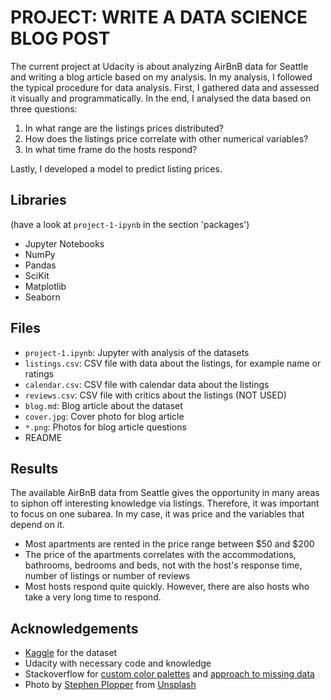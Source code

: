 # PROJECT: WRITE A DATA SCIENCE BLOG POST

The current project at Udacity is about analyzing AirBnB data for Seattle and writing a blog article based on my analysis. In my analysis, I followed the typical procedure for data analysis. First, I gathered data and assessed it visually and programmatically. In the end, I analysed the data based on three questions:

1. In what range are the listings prices distributed?
2. How does the listings price correlate with other numerical variables?
3. In what time frame do the hosts respond?

Lastly, I developed a model to predict listing prices.

## Libraries

(have a look at `project-1-ipynb` in the section 'packages')
- Jupyter Notebooks
- NumPy
- Pandas
- SciKit
- Matplotlib
- Seaborn

## Files

- `project-1.ipynb`: Jupyter with analysis of the datasets
- `listings.csv`: CSV file with data about the listings, for example name or ratings
- `calendar.csv`: CSV file with calendar data about the listings
- `reviews.csv`: CSV file with critics about the listings (NOT USED)
- `blog.md`: Blog article about the dataset
- `cover.jpg`: Cover photo for blog article
- `*.png`: Photos for blog article questions
- README

## Results

The available AirBnB data from Seattle gives the opportunity in many areas to siphon off interesting knowledge via listings. Therefore, it was important to focus on one subarea. In my case, it was price and the variables that depend on it. 

- Most apartments are rented in the price range between $50 and $200
- The price of the apartments correlates with the accommodations, bathrooms, bedrooms and beds, not with the host's response time, number of listings or number of reviews
- Most hosts respond quite quickly. However, there are also hosts who take a very long time to respond.

## Acknowledgements
- [Kaggle](https://www.kaggle.com/airbnb/seattle)  for the dataset
- Udacity with necessary code and knowledge
- Stackoverflow for [custom color palettes](https://stackoverflow.com/questions/50192121/custom-color-palette-intervals-in-seaborn-heatmap) and [approach to missing data](https://stackoverflow.com/questions/37366717/pandas-print-column-name-with-missing-values)
- Photo by [Stephen Plopper](https://unsplash.com/@splopper14?utm_source=unsplash&utm_medium=referral&utm_content=creditCopyText) from [Unsplash](https://unsplash.com/photos/UmEYn_GYqFo)